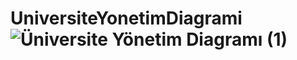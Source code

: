 # UniversiteYonetimDiagrami![Üniversite Yönetim Diagramı (1)](https://github.com/MehmetKurmaz/UniversiteYonetimDiagrami/assets/111184509/8950d899-2a91-4d3b-be14-7e1145d09f70)
